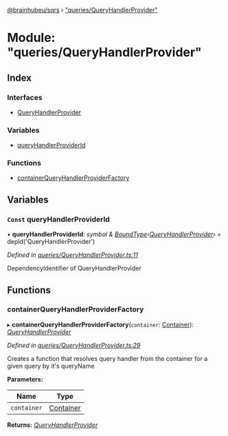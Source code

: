 [@brainhubeu/sqrs](../README.md) › ["queries/QueryHandlerProvider"](_queries_queryhandlerprovider_.md)

# Module: "queries/QueryHandlerProvider"

## Index

### Interfaces

* [QueryHandlerProvider](../interfaces/_queries_queryhandlerprovider_.queryhandlerprovider.md)

### Variables

* [queryHandlerProviderId](_queries_queryhandlerprovider_.md#const-queryhandlerproviderid)

### Functions

* [containerQueryHandlerProviderFactory](_queries_queryhandlerprovider_.md#containerqueryhandlerproviderfactory)

## Variables

### `Const` queryHandlerProviderId

• **queryHandlerProviderId**: *symbol & [BoundType](../interfaces/_di_dependencies_.boundtype.md)‹[QueryHandlerProvider](../interfaces/_queries_queryhandlerprovider_.queryhandlerprovider.md)›* = depId<QueryHandlerProvider>('QueryHandlerProvider')

*Defined in [queries/QueryHandlerProvider.ts:11](https://github.com/brainhubeu/sqrs/blob/master/packages/sqrs/src/queries/QueryHandlerProvider.ts#L11)*

DependencyIdentifier of QueryHandlerProvider

## Functions

###  containerQueryHandlerProviderFactory

▸ **containerQueryHandlerProviderFactory**(`container`: [Container](../interfaces/_di_container_.container.md)): *[QueryHandlerProvider](../interfaces/_queries_queryhandlerprovider_.queryhandlerprovider.md)*

*Defined in [queries/QueryHandlerProvider.ts:29](https://github.com/brainhubeu/sqrs/blob/master/packages/sqrs/src/queries/QueryHandlerProvider.ts#L29)*

Creates a function that resolves query handler from the container for a given query by it's queryName

**Parameters:**

Name | Type |
------ | ------ |
`container` | [Container](../interfaces/_di_container_.container.md) |

**Returns:** *[QueryHandlerProvider](../interfaces/_queries_queryhandlerprovider_.queryhandlerprovider.md)*
